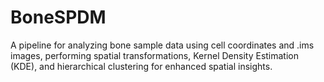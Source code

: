 # BoneSPDM
A pipeline for analyzing bone sample data using cell coordinates and .ims images, performing spatial transformations, Kernel Density Estimation (KDE), and hierarchical clustering for enhanced spatial insights.
